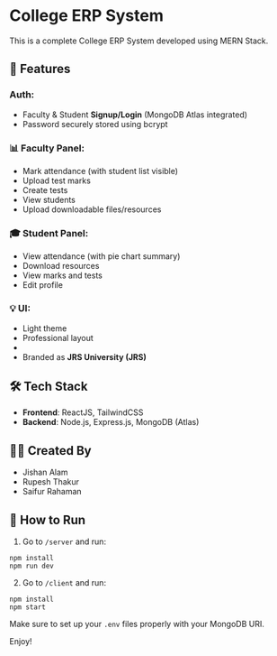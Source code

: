
# College ERP System

This is a complete College ERP System developed using MERN Stack.

## 🔐 Features

### Auth:
- Faculty & Student **Signup/Login** (MongoDB Atlas integrated)
- Password securely stored using bcrypt

### 📊 Faculty Panel:
- Mark attendance (with student list visible)
- Upload test marks
- Create tests
- View students
- Upload downloadable files/resources

### 🎓 Student Panel:
- View attendance (with pie chart summary)
- Download resources
- View marks and tests
- Edit profile

### 💡 UI:
- Light theme
- Professional layout
-
- Branded as **JRS University (JRS)**

## 🛠 Tech Stack
- **Frontend**: ReactJS, TailwindCSS
- **Backend**: Node.js, Express.js, MongoDB (Atlas)

## 👨‍💻 Created By
- Jishan Alam  
- Rupesh Thakur  
- Saifur Rahaman

## 🚀 How to Run

1. Go to `/server` and run:
```
npm install
npm run dev
```

2. Go to `/client` and run:
```
npm install
npm start
```

Make sure to set up your `.env` files properly with your MongoDB URI.

Enjoy!
